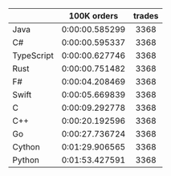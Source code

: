 ||100K orders|trades|
-|:-:|:-:|
|Java|0:00:00.585299|3368|
|C#|0:00:00.595337|3368|
|TypeScript|0:00:00.627746|3368|
|Rust|0:00:00.751482|3368|
|F#|0:00:04.208469|3368|
|Swift|0:00:05.669839|3368|
|C|0:00:09.292778|3368|
|C++|0:00:20.192596|3368|
|Go|0:00:27.736724|3368|
|Cython|0:01:29.906565|3368|
|Python|0:01:53.427591|3368|



